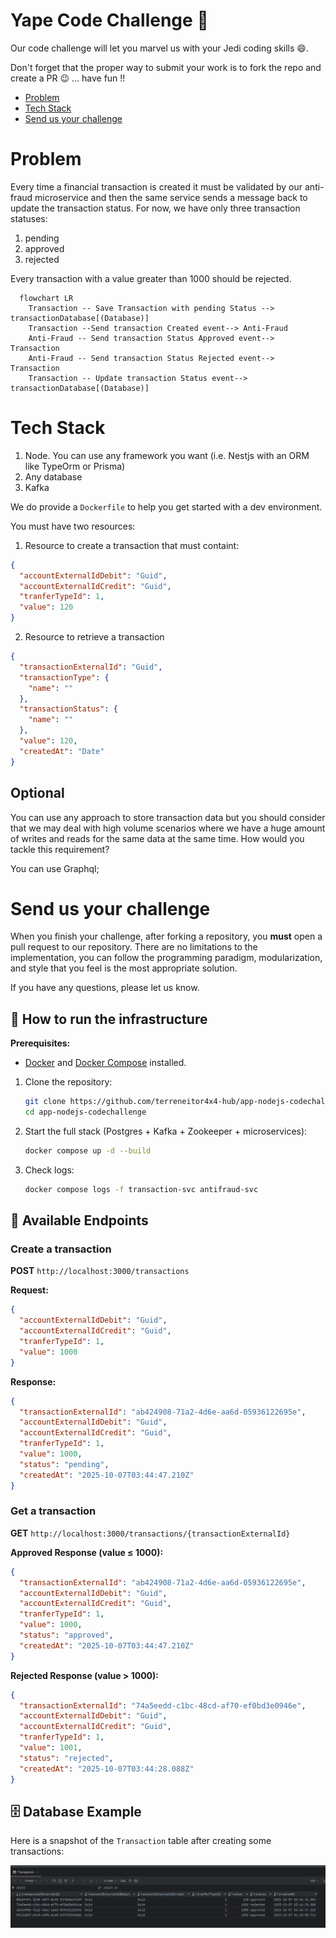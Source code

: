 # Yape Code Challenge :rocket:

Our code challenge will let you marvel us with your Jedi coding skills :smile:. 

Don't forget that the proper way to submit your work is to fork the repo and create a PR :wink: ... have fun !!

- [Problem](#problem)
- [Tech Stack](#tech_stack)
- [Send us your challenge](#send_us_your_challenge)

# Problem

Every time a financial transaction is created it must be validated by our anti-fraud microservice and then the same service sends a message back to update the transaction status.
For now, we have only three transaction statuses:

<ol>
  <li>pending</li>
  <li>approved</li>
  <li>rejected</li>  
</ol>

Every transaction with a value greater than 1000 should be rejected.

```mermaid
  flowchart LR
    Transaction -- Save Transaction with pending Status --> transactionDatabase[(Database)]
    Transaction --Send transaction Created event--> Anti-Fraud
    Anti-Fraud -- Send transaction Status Approved event--> Transaction
    Anti-Fraud -- Send transaction Status Rejected event--> Transaction
    Transaction -- Update transaction Status event--> transactionDatabase[(Database)]
```

# Tech Stack

<ol>
  <li>Node. You can use any framework you want (i.e. Nestjs with an ORM like TypeOrm or Prisma) </li>
  <li>Any database</li>
  <li>Kafka</li>    
</ol>

We do provide a `Dockerfile` to help you get started with a dev environment.

You must have two resources:

1. Resource to create a transaction that must containt:

```json
{
  "accountExternalIdDebit": "Guid",
  "accountExternalIdCredit": "Guid",
  "tranferTypeId": 1,
  "value": 120
}
```

2. Resource to retrieve a transaction

```json
{
  "transactionExternalId": "Guid",
  "transactionType": {
    "name": ""
  },
  "transactionStatus": {
    "name": ""
  },
  "value": 120,
  "createdAt": "Date"
}
```

## Optional

You can use any approach to store transaction data but you should consider that we may deal with high volume scenarios where we have a huge amount of writes and reads for the same data at the same time. How would you tackle this requirement?

You can use Graphql;

# Send us your challenge

When you finish your challenge, after forking a repository, you **must** open a pull request to our repository. There are no limitations to the implementation, you can follow the programming paradigm, modularization, and style that you feel is the most appropriate solution.

If you have any questions, please let us know.

## 🚀 How to run the infrastructure

**Prerequisites:**
- [Docker](https://www.docker.com/) and [Docker Compose](https://docs.docker.com/compose/) installed.

1. Clone the repository:
   ```bash
   git clone https://github.com/terreneitor4x4-hub/app-nodejs-codechallenge
   cd app-nodejs-codechallenge

2. Start the full stack (Postgres + Kafka + Zookeeper + microservices):
   ```bash
   docker compose up -d --build

3. Check logs:
   ```bash
   docker compose logs -f transaction-svc antifraud-svc


## 📡 Available Endpoints

### Create a transaction
**POST** `http://localhost:3000/transactions`

**Request:**
```json
{
  "accountExternalIdDebit": "Guid",
  "accountExternalIdCredit": "Guid",
  "tranferTypeId": 1,
  "value": 1000
}
```

**Response:**
```json
{
  "transactionExternalId": "ab424908-71a2-4d6e-aa6d-05936122695e",
  "accountExternalIdDebit": "Guid",
  "accountExternalIdCredit": "Guid",
  "tranferTypeId": 1,
  "value": 1000,
  "status": "pending",
  "createdAt": "2025-10-07T03:44:47.210Z"
}
```

### Get a transaction
**GET** `http://localhost:3000/transactions/{transactionExternalId}`

**Approved Response (value ≤ 1000):**
```json
{
  "transactionExternalId": "ab424908-71a2-4d6e-aa6d-05936122695e",
  "accountExternalIdDebit": "Guid",
  "accountExternalIdCredit": "Guid",
  "tranferTypeId": 1,
  "value": 1000,
  "status": "approved",
  "createdAt": "2025-10-07T03:44:47.210Z"
}
```

**Rejected Response (value > 1000):**
```json
{
  "transactionExternalId": "74a5eedd-c1bc-48cd-af70-ef0bd3e0946e",
  "accountExternalIdDebit": "Guid",
  "accountExternalIdCredit": "Guid",
  "tranferTypeId": 1,
  "value": 1001,
  "status": "rejected",
  "createdAt": "2025-10-07T03:44:28.088Z"
}
```

## 🗄️ Database Example

Here is a snapshot of the `Transaction` table after creating some transactions:

![Transactions table](./docs/db-example.png)
